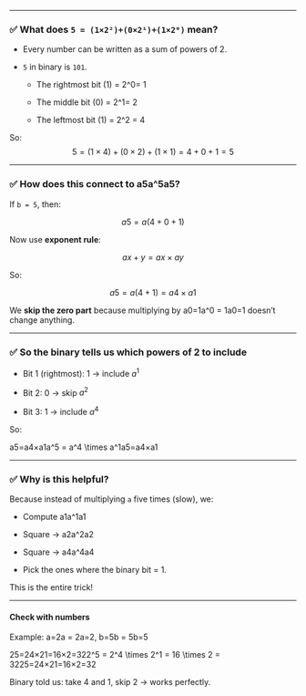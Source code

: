 
---

### ✅ What does `5 = (1×2²)+(0×2¹)+(1×2⁰)` mean?

- Every number can be written as a sum of powers of 2.
    
- `5` in binary is `101`.
    
    - The rightmost bit (1) = 2^0= 1
        
    - The middle bit (0) = 2^1= 2
        
    - The leftmost bit (1) = 2^2 = 4
        

So:
$$
5=(1×4)+(0×2)+(1×1)=4+0+1=5
$$

---

### ✅ How does this connect to a5a^5a5?

If `b = 5`, then:

$$a5=a(4+0+1)$$

Now use **exponent rule**:

$$ax+y=ax×ay$$

So:

$$a5=a(4+1)=a4×a1$$

We **skip the zero part** because multiplying by a0=1a^0 = 1a0=1 doesn’t change anything.

---

### ✅ So the binary tells us which powers of 2 to include

- Bit 1 (rightmost): 1 → include $a^1$
    
- Bit 2: 0 → skip $a^2$
    
- Bit 3: 1 → include $a^4$
    

So:

a5=a4×a1a^5 = a^4 \times a^1a5=a4×a1

---

### ✅ Why is this helpful?

Because instead of multiplying `a` five times (slow), we:

- Compute a1a^1a1
    
- Square → a2a^2a2
    
- Square → a4a^4a4
    
- Pick the ones where the binary bit = 1.
    

This is the entire trick!

---

#### **Check with numbers**

Example: a=2a = 2a=2, b=5b = 5b=5

25=24×21=16×2=322^5 = 2^4 \times 2^1 = 16 \times 2 = 3225=24×21=16×2=32

Binary told us: take 4 and 1, skip 2 → works perfectly.